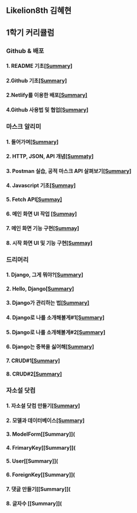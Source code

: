 ## Likelion8th 김혜현

1학기 커리큘럼
-------------
### Github & 배포

#### 1. README 기초[[Summary]](https://github.com/K-Hyeon/Likelion8th/blob/master/README%20%EA%B8%B0%EC%B4%88%20.md)
#### 2.Github 기초[[Summary]](https://github.com/K-Hyeon/Likelion8th/blob/master/Github%20%EA%B8%B0%EC%B4%88.md)
#### 2.Netlify를 이용한 배포[[Summary]](https://github.com/K-Hyeon/Likelion8th/blob/master/Netlify%EB%A5%BC%20%EC%9D%B4%EC%9A%A9%ED%95%9C%20%EB%B0%B0%ED%8F%AC.md)
#### 4.Github 사용법 및 협업[[Summary]](https://github.com/K-Hyeon/Likelion8th/blob/master/Github%20%EC%82%AC%EC%9A%A9%EB%B2%95%20%EB%B0%8F%20%ED%98%91%EC%97%85.md)


### 마스크 알리미
#### 1. 들어가며[[Summary]](https://github.com/K-Hyeon/Likelion8th/blob/master/%EB%A7%88%EC%8A%A4%ED%81%AC%20%EC%95%8C%EB%A6%AC%EB%AF%B8%20%EB%93%A4%EC%96%B4%EA%B0%80%EB%A9%B0.md)
#### 2. HTTP, JSON, API 개념[[Summaty]](https://github.com/K-Hyeon/Likelion8th/blob/master/HTTP,%20JSON,%20API%20%EA%B0%9C%EB%85%90.md)
#### 3. Postman 실습, 공적 마스크 API 살펴보기[[Summary]](https://github.com/K-Hyeon/Likelion8th/blob/master/Postman%20%EC%8B%A4%EC%8A%B5%2C%20%EA%B3%B5%EC%A0%81%20%EB%A7%88%EC%8A%A4%ED%81%AC%20API%20%EC%82%B4%ED%8E%B4%EB%B3%B4%EA%B8%B0.md)
#### 4. Javascript 기초[[Summay]]( https://github.com/K-Hyeon/Likelion8th/blob/master/Javascript%20%EA%B8%B0%EC%B4%88.md)
#### 5. Fetch API[[Summay]]( https://github.com/K-Hyeon/Likelion8th/blob/master/Fetch%20API.md)
#### 6. 메인 화면 UI 작업 [[Summay]](https://github.com/K-Hyeon/Likelion8th/blob/master/%EB%A9%94%EC%9D%B8%20%ED%99%94%EB%A9%B4%20UI%20%EC%9E%91%EC%97%85.md)
#### 7. 메인 화면 기능 구현[[Summay]]( https://github.com/K-Hyeon/Likelion8th/blob/master/%EB%A9%94%EC%9D%B8%20%ED%99%94%EB%A9%B4%20%EA%B8%B0%EB%8A%A5%20%EA%B5%AC%ED%98%84.md)
#### 8. 시작 화면 UI 및 기능 구현[[Summay]](https://github.com/K-Hyeon/Likelion8th/blob/master/%EC%8B%9C%EC%9E%91%20%ED%99%94%EB%A9%B4%20UI%20%EB%B0%8F%20%EA%B8%B0%EB%8A%A5%20%EA%B5%AC%ED%98%84.md)

### 드리머리
#### 1. Django, 그게 뭐야?[[Summary]](https://github.com/K-Hyeon/Likelion8th/blob/master/Django,%20%EA%B7%B8%EA%B2%8C%20%EB%AD%90%EC%95%BC%3F.md)
#### 2. Hello, Django[[Summary]](https://github.com/K-Hyeon/Likelion8th/blob/master/Hello%2C%20Django.md)
#### 3. Django가 관리하는 법[[Summary]](https://github.com/K-Hyeon/Likelion8th/blob/master/Django%EA%B0%80%20%EA%B4%80%EB%A6%AC%ED%95%98%EB%8A%94%20%EB%B2%95.md)
#### 4. Django로 나를 소개해볼게#1[[Summary]](https://github.com/K-Hyeon/Likelion8th/blob/master/Django%EB%A1%9C%20%EB%82%98%EB%A5%BC%20%EC%86%8C%EA%B0%9C%ED%95%B4%EB%B3%BC%EA%B2%8C%231.md)
#### 5. Django로 나를 소개해볼게#2[[Summary]](https://github.com/K-Hyeon/Likelion8th/blob/master/Django%EB%A1%9C%20%EB%82%98%EB%A5%BC%20%EC%86%8C%EA%B0%9C%ED%95%B4%EB%B3%BC%EA%B2%8C%232.md)
#### 6. Django는 중복을 싫어해[[Summary]](https://github.com/K-Hyeon/Likelion8th/blob/master/Django%EB%8A%94%20%EC%A4%91%EB%B3%B5%EC%9D%84%20%EC%8B%AB%EC%96%B4%ED%95%B4.md)
#### 7. CRUD#1[[Summary]](https://github.com/K-Hyeon/Likelion8th/blob/master/CRUD%231.md)
#### 8. CRUD#2[[Summary]](https://github.com/K-Hyeon/Likelion8th/blob/master/CRUD%232.md)

### 자소설 닷컴
#### 1. 자소설 닷컴 만들기[[Summary]](https://github.com/K-Hyeon/Likelion8th/blob/master/%EC%9E%90%EC%86%8C%EC%84%A4%20%EB%8B%B7%EC%BB%B4%20%EB%A7%8C%EB%93%A4%EA%B8%B0.md)
#### 2. 모델과 데이터베이스[[Summary]](https://github.com/K-Hyeon/Likelion8th/blob/master/%EB%AA%A8%EB%8D%B8%EA%B3%BC%20%EB%8D%B0%EC%9D%B4%ED%84%B0%EB%B2%A0%EC%9D%B4%EC%8A%A4.md)
#### 3. ModelForm[[Summary]](
#### 4. FrimaryKey[[Summary]](
#### 5. User[[Summary]](
#### 6. ForeignKey[[Summary]](
#### 7. 댓글 만들기[[Summary]](
#### 8. 글자수 [[Summary]](
